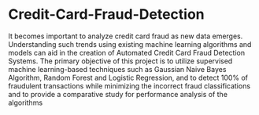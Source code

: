 # Credit-Card-Fraud-Detection

It becomes important to analyze credit card fraud as new data emerges. Understanding such trends using existing machine learning algorithms and models can aid in the creation of Automated Credit Card Fraud Detection Systems. The primary objective of this project is to utilize supervised machine learning-based techniques such as Gaussian Naive Bayes Algorithm, Random Forest and Logistic Regression, and to detect 100% of fraudulent transactions while minimizing the incorrect fraud classifications and to provide a comparative study for performance analysis of the algorithms
